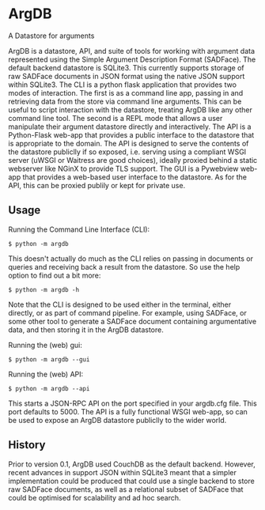 # ArgDB

A Datastore for arguments

ArgDB is a datastore, API, and suite of tools for working with argument data represented using the Simple Argument Description Format (SADFace). The default backend datastore is SQLite3. This currently supports storage of raw SADFace documents in JSON format using the native JSON support within SQLite3. The CLI is a python flask application that provides two modes of interaction. The first is as a command line app, passing in and retrieving data from the store via command line arguments. This can be useful to script interaction with the datastore, treating ArgDB like any other command line tool. The second is a REPL mode that allows a user manipulate their argument datastore directly and interactively. The API is a Python-Flask web-app that provides a public interface to the datastore that is appropriate to the domain. The API is designed to serve the contents of the datastore publiclly if so exposed, i.e. serving using a compliant WSGI  server (uWSGI or Waitress are good choices), ideally proxied behind a static webserver like NGinX to provide TLS support. The GUI is a Pywebview web-app that provides a web-based user interface to the datastore. As for the API, this can be proxied publily or kept for private use.

## Usage


Running the Command Line Interface (CLI):

~~~~
$ python -m argdb
~~~~

This doesn't actually do much as the CLI relies on passing in documents or queries and receiving back a result from the datastore. So use the help option to find out a bit more:

~~~~
$ python -m argdb -h
~~~~

Note that the CLI is designed to be used either in the terminal, either directly, or as part of command pipeline. For example, using SADFace, or some other tool to generate a SADFace document containing argumentative data, and then storing it in the ArgDB datastore.


Running the (web) gui:

~~~~
$ python -m argdb --gui
~~~~

Running the (web) API:

~~~~
$ python -m argdb --api
~~~~
This starts a JSON-RPC API on the port specified in your argdb.cfg file. This port defaults to 5000. The API is a fully functional WSGI web-app, so can be used to expose an ArgDB datastore publiclly to the wider world.





## History

Prior to version 0.1, ArgDB used CouchDB as the default backend. However, recent advances in support JSON within SQLite3 meant that a simpler implementation could be produced that could use a single backend to store raw SADFace documents, as well as a relational subset of SADFace that could be optimised for scalability and ad hoc search.


